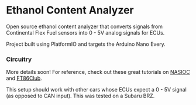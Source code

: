 # Ethanol Content Analyzer

Open source ethanol content analyzer that converts signals from Continental Flex Fuel sensors into 0 - 5V analog signals for ECUs. 

Project built using PlatformIO and targets the Arduino Nano Every.

### Circuitry

More details soon! For reference, check out these great tutorials on [NASIOC](https://forums.nasioc.com/forums/showthread.php?t=2810122) and [FT86Club](https://www.ft86club.com/forums/showthread.php?t=94751). 

This setup should work with other cars whose ECUs expect a 0 - 5V signal (as opposed to CAN input). This was tested on a Subaru BRZ.